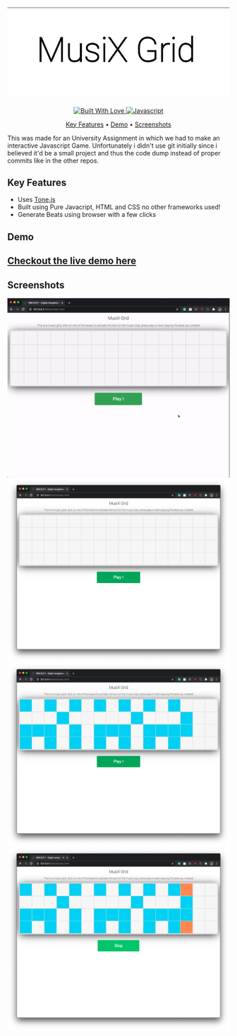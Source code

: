 <h1 align="center">
  <a href="https://github.com/darshkpatel/MusiX-Grid"><img src="./readme_assets/banner.png" width=600 alt="MusiX Grid"></a>
</h1>




<p align="center">

  <a href="https://dev-to-uploads.s3.amazonaws.com/i/2xg59r17v72yvqfb3wu5.jpg">
    <img src="https://forthebadge.com/images/badges/built-with-love.svg"
         alt="Built With Love">
  </a>
    <a href="https://dev-to-uploads.s3.amazonaws.com/i/2xg59r17v72yvqfb3wu5.jpg">
    <img src="https://forthebadge.com/images/badges/made-with-javascript.svg"
         alt="Javascript">
  </a>
</p>

<p align="center">
  <a href="#key-features">Key Features</a> • <a href="#Demo">Demo</a> • <a href="#Screenshots">Screenshots</a>
</p>

This was made for an University Assignment in which we had to make an interactive Javascript Game. Unfortunately i didn't use git initially since i believed it'd be a small project and thus the code dump instead of proper commits like in the other repos.

## Key Features
<a name="key-features">

* Uses [Tone.js](https://github.com/Tonejs/Tone.js)
* Built using Pure Javacript, HTML and CSS no other frameworks used!
* Generate Beats using browser with a few clicks


## Demo
<a href="https://darshkpatel.github.io/MusiX-Grid"><h2>Checkout the live demo here</h2></a>

## Screenshots

<img src="./readme_assets/demo.gif" width=600 alt="Demogif" />
<img src="./readme_assets/1.png" width=600 alt="DemoScreenshot" />
<img src="./readme_assets/2.png" width=600 alt="DemoScreenshot" />
<img src="./readme_assets/3.png" width=600 alt="DemoScreenshot" />
